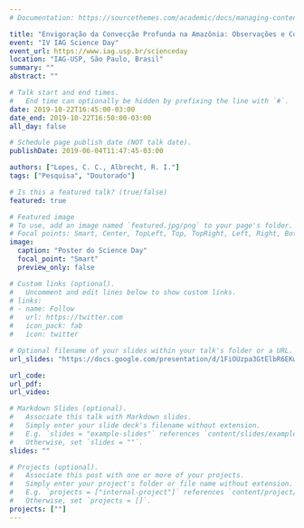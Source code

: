 ```yaml
---
# Documentation: https://sourcethemes.com/academic/docs/managing-content/

title: "Envigoração da Convecção Profunda na Amazônia: Observações e Comparação com Estimativas por Satélite"
event: "IV IAG Science Day"
event_url: https://www.iag.usp.br/scienceday
location: "IAG-USP, São Paulo, Brasil"
summary: ""
abstract: ""

# Talk start and end times.
#   End time can optionally be hidden by prefixing the line with `#`.
date: 2019-10-22T16:45:00-03:00
date_end: 2019-10-22T16:50:00-03:00
all_day: false

# Schedule page publish date (NOT talk date).
publishDate: 2019-06-04T11:47:45-03:00

authors: ["Lopes, C. C., Albrecht, R. I."]
tags: ["Pesquisa", "Doutorado"]

# Is this a featured talk? (true/false)
featured: true

# Featured image
# To use, add an image named `featured.jpg/png` to your page's folder. 
# Focal points: Smart, Center, TopLeft, Top, TopRight, Left, Right, BottomLeft, Bottom, BottomRight.
image:
  caption: "Poster do Science Day"
  focal_point: "Smart"
  preview_only: false

# Custom links (optional).
#   Uncomment and edit lines below to show custom links.
# links:
# - name: Follow
#   url: https://twitter.com
#   icon_pack: fab
#   icon: twitter

# Optional filename of your slides within your talk's folder or a URL.
url_slides: "https://docs.google.com/presentation/d/1FiOUzpa3GtElbR6EKwyPWDw4j1aom7JH_MrkQxtCEws/edit?usp=sharing"

url_code:
url_pdf:
url_video:

# Markdown Slides (optional).
#   Associate this talk with Markdown slides.
#   Simply enter your slide deck's filename without extension.
#   E.g. `slides = "example-slides"` references `content/slides/example-slides.md`.
#   Otherwise, set `slides = ""`.
slides: ""

# Projects (optional).
#   Associate this post with one or more of your projects.
#   Simply enter your project's folder or file name without extension.
#   E.g. `projects = ["internal-project"]` references `content/project/deep-learning/index.md`.
#   Otherwise, set `projects = []`.
projects: [""]
---
```

